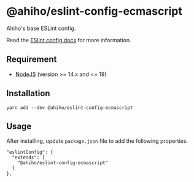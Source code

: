 # @ahiho/eslint-config-ecmascript

Ahiho's base ESLint config.

Read the [ESlint config docs](http://eslint.org/docs/user-guide/configuring#extending-configuration-files) for more information.

## Requirement

- [NodeJS](https://nodejs.org) (version >= 14.x and <= 19)

## Installation

```shell
yarn add --dev @ahiho/eslint-config-ecmascript
```

## Usage

After installing, update `package.json` file to add the following properties.

```text
"eslintConfig": {
  "extends": [
    "@ahiho/eslint-config-ecmascript"
  ]
},
```
